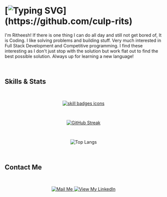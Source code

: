 # [![Typing SVG](https://readme-typing-svg.demolab.com?font=Inter&weight=600&size=35&pause=0&color=FFFFFF&background=4D4D4D00&center=false&vCenter=true&repeat=false&width=435&lines=%40CulpRits+here!)](https://github.com/culp-rits)

I'm Ritheesh! If there is one thing I can do all day and still not get bored of, It is Coding. I like solving problems and building stuff. Very much interested in Full Stack Development and Competitive programming. I find these interesting as I don't just stop with the solution but work flat out to find the best possible solution. Always up for learning a new language!

<br>

<h2>Skills & Stats</h1>
<br>

<p align="center">
  <a href="https://github.com/culp-rits?tab=repositories&q=&type=&language=&sort=stargazers" target="_blank">
    <img src="https://skillicons.dev/icons?i=html,css,js,react,nodejs,angular,mongodb,php,cpp,java,python,vscode,git,bootstrap" alt="skill badges icons" />
  </a>
</p>

<br>

<div align="center">

  [![GitHub Streak](http://github-readme-streak-stats.herokuapp.com?user=culp-rits&theme=horizon&hide_border=true&mode=weekly&background=0D1117&stroke=016373)](https://git.io/streak-stats)

</div>

<br>

<div align="center">

![Top Langs](https://github-readme-stats.vercel.app/api/top-langs/?username=culp-rits&layout=compact&bg_color=0d1117&hide_border=true&text_color=eeeeee&title_color=eeeeee)

</div>

<br>

<h2>Contact Me</h2>
<br>
<p align = 'center'>
  <a href = 'mailto:ritheesh.kumar2002@gmail.com' target="_blank"> 
    <img src = 'https://user-images.githubusercontent.com/73932121/156936080-302b8401-fced-44ec-a759-aa17e3476991.svg' alt = "Mail Me">
  </a>
  <a href = 'https://www.linkedin.com/in/ritheesh-kumar/' target="_blank"> 
    <img src = 'https://user-images.githubusercontent.com/73932121/156936120-7d41b2a8-1d04-4fb4-b2db-de468965799f.svg' alt = "View My LinkedIn">
  </a>
</p>
